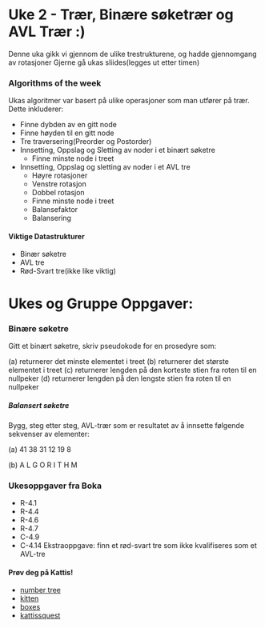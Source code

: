 # Uke 2 - Trær, Binære søketrær og AVL Trær :)

Denne uka gikk vi gjennom de ulike trestrukturene, og hadde gjennomgang av rotasjoner Gjerne gå ukas sliides(legges ut etter timen)

### Algorithms of the week
Ukas algoritmer var basert på ulike operasjoner som man utfører på trær. Dette inkluderer:
* Finne dybden av en gitt node
* Finne høyden til en gitt node
* Tre traversering(Preorder og Postorder)
* Innsetting, Oppslag og Sletting av noder i et binært søketre
  * Finne minste node i treet
* Innsetting, Oppslag og sletting av noder i et AVL tre
  * Høyre rotasjoner
  * Venstre rotasjon
  * Dobbel rotasjon
  * Finne minste node i treet
  * Balansefaktor
  * Balansering


#### Viktige Datastrukturer
* Binær søketre
* AVL tre
* Rød-Svart tre(ikke like viktig)


# Ukes og Gruppe Oppgaver:

### Binære søketre
Gitt et binært søketre, skriv pseudokode for en prosedyre som:

(a) returnerer det minste elementet i treet
(b) returnerer det største elementet i treet
(c) returnerer lengden på den korteste stien fra roten til en nullpeker
(d) returnerer lengden på den lengste stien fra roten til en nullpeker




##### Balansert søketre
Bygg, steg etter steg, AVL-trær som er resultatet av å innsette følgende sekvenser av elementer:

(a) 41 38 31 12 19 8

(b) A L G O R I T H M


### Ukesoppgaver fra Boka
* R-4.1
* R-4.4
* R-4.6
* R-4.7
* C-4.9
* C-4.14
Ekstraoppgave: finn et rød-svart tre som ikke kvalifiseres som et AVL-tre


#### Prøv deg på Kattis!
* [number tree](https://open.kattis.com/problems/numbertree)
* [kitten](https://open.kattis.com/problems/kitten)
* [boxes](https://open.kattis.com/problems/boxes)
* [kattissquest](https://open.kattis.com/problems/kattissquest)
